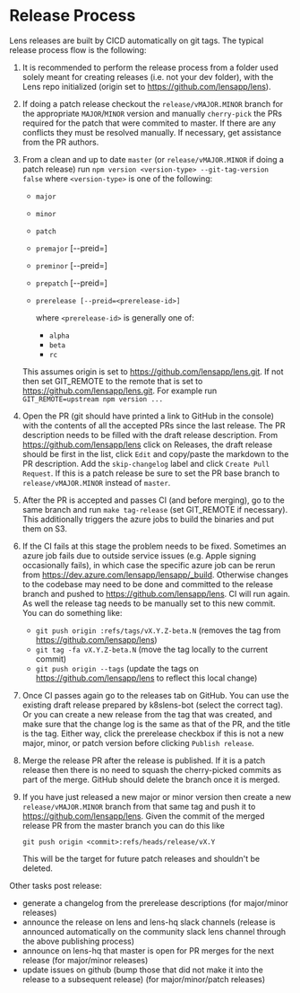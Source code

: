 # Release Process

Lens releases are built by CICD automatically on git tags. The typical release process flow is the following:

1. It is recommended to perform the release process from a folder used solely meant for creating releases (i.e. not your dev folder), with the Lens repo initialized (origin set to https://github.com/lensapp/lens).

1. If doing a patch release checkout the `release/vMAJOR.MINOR` branch for the appropriate `MAJOR`/`MINOR` version and manually `cherry-pick` the PRs required for the patch that were commited to master. If there are any conflicts they must be resolved manually. If necessary, get assistance from the PR authors.

1. From a clean and up to date `master` (or `release/vMAJOR.MINOR` if doing a patch release) run `npm version <version-type> --git-tag-version false` where `<version-type>` is one of the following:
    - `major`
    - `minor`
    - `patch`
    - `premajor` [--preid=<prerelease-id>]
    - `preminor` [--preid=<prerelease-id>]
    - `prepatch` [--preid=<prerelease-id>]
    - `prerelease [--preid=<prerelease-id>]`
      
      where `<prerelease-id>` is generally one of:
        - `alpha`
        - `beta`
        - `rc`
  
    This assumes origin is set to https://github.com/lensapp/lens.git. If not then set GIT_REMOTE to the remote that is set to https://github.com/lensapp/lens.git. For example run `GIT_REMOTE=upstream npm version ...`
1. Open the PR (git should have printed a link to GitHub in the console) with the contents of all the accepted PRs since the last release. The PR description needs to be filled with the draft release description. From https://github.com/lensapp/lens click on Releases, the draft release should be first in the list, click `Edit` and copy/paste the markdown to the PR description. Add the `skip-changelog` label and click `Create Pull Request`. If this is a patch release be sure to set the PR base branch to `release/vMAJOR.MINOR` instead of `master`.
1. After the PR is accepted and passes CI (and before merging), go to the same branch and run `make tag-release` (set GIT_REMOTE if necessary). This additionally triggers the azure jobs to build the binaries and put them on S3.
1. If the CI fails at this stage the problem needs to be fixed. Sometimes an azure job fails due to outside service issues (e.g. Apple signing occasionally fails), in which case the specific azure job can be rerun from https://dev.azure.com/lensapp/lensapp/_build. Otherwise changes to the codebase may need to be done and committed to the release branch and pushed to https://github.com/lensapp/lens. CI will run again. As well the release tag needs to be manually set to this new commit. You can do something like:
    - `git push origin :refs/tags/vX.Y.Z-beta.N` (removes the tag from https://github.com/lensapp/lens)
    - `git tag -fa vX.Y.Z-beta.N` (move the tag locally to the current commit)
    - `git push origin --tags` (update the tags on https://github.com/lensapp/lens to reflect this local change)

1. Once CI passes again go to the releases tab on GitHub. You can use the existing draft release prepared by k8slens-bot (select the correct tag). Or you can create a new release from the tag that was created, and make sure that the change log is the same as that of the PR, and the title is the tag. Either way, click the prerelease checkbox if this is not a new major, minor, or patch version before clicking `Publish release`.
1. Merge the release PR after the release is published. If it is a patch release then there is no need to squash the cherry-picked commits as part of the merge. GitHub should delete the branch once it is merged.
1. If you have just released a new major or minor version then create a new `release/vMAJOR.MINOR` branch from that same tag and push it to https://github.com/lensapp/lens. Given the commit of the merged release PR from the master branch you can do this like

    `git push origin <commit>:refs/heads/release/vX.Y`

    This will be the target for future patch releases and shouldn't be deleted.

Other tasks
 post release:
 - generate a changelog from the prerelease descriptions (for major/minor releases)
 - announce the release on lens and lens-hq slack channels (release is announced automatically on the community slack lens channel through the above publishing process)
 - announce on lens-hq that master is open for PR merges for the next release (for major/minor releases)
 - update issues on github (bump those that did not make it into the release to a subsequent release) (for major/minor/patch releases)